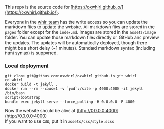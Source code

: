 This repo is the source code for [https://oxwhirl.github.io/](https://oxwhirl.github.io/).

Everyone in the [whirl team](https://github.com/orgs/oxwhirl/teams/whirl) has the write access so you can update the markdown files to update the website.
All markdown files are stored in the ```pages``` folder except for the ```index.md```.
Images are stored in the ```assets/image``` folder.
You can update those markdown files directly on GitHub and preview the updates.
The updates will be automatically deployed,
though there might be a short delay (~1 minutes).
Standard markdown syntax (including html syntax) is supported.

### Local deployment
```git clone git@github.com:oxwhirl/oxwhirl.github.io.git whirl```  
```cd whirl```  
```docker build -t jekyll .```  
```docker run --rm --cpus=1 -v `pwd`:/site -p 4000:4000 -it jekyll /bin/bash```  
```script/bootstrap```  
```bundle exec jekyll serve --force_polling -H 0.0.0.0 -P 4000```  

Now the website should be alive at [http://0.0.0.0:4000](http://0.0.0.0:4000).  
If you want to use css, put it in ```assets/css/style.scss```

